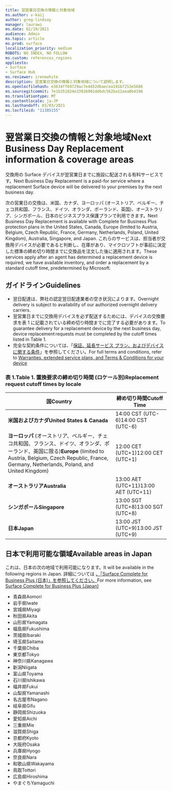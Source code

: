 ```yaml
---
title: 翌営業日交換の情報と対象地域
ms.author: v-kaij
author: greg-lindsay
manager: laurawi
ms.date: 02/19/2021
audience: Admin
ms.topic: article
ms.prod: surface
localization_priority: medium
ROBOTS: NO INDEX, NO FOLLOW
ms.custom: references_regions
appliesto:
- Surface
- Surface Hub
ms.reviewer: irenewhite
description: 翌営業日交換の情報と対象地域について説明します。
ms.openlocfilehash: e3634ff69729ac7e4452dbaecea191b7253e5686
ms.sourcegitcommit: 7e1b351024e33926901ddbdc562ba12aea0b4196
ms.translationtype: MT
ms.contentlocale: ja-JP
ms.lasthandoff: 03/03/2021
ms.locfileid: "11385155"
---
```

# <a name="next-business-day-replacement-information--coverage-areas"></a><span data-ttu-id="4b5bf-103">翌営業日交換の情報と対象地域</span><span class="sxs-lookup"><span data-stu-id="4b5bf-103">Next Business Day Replacement information & coverage areas</span></span>

<span data-ttu-id="4b5bf-104">交換用の Surface デバイスが翌営業日までに施設に配送される有料サービスです。</span><span class="sxs-lookup"><span data-stu-id="4b5bf-104">Next Business Day Replacement is a paid-for service where a replacement Surface device will be delivered to your premises by the next business day.</span></span> 

<span data-ttu-id="4b5bf-105">次の営業日の交換は、米国、カナダ、ヨーロッパ (オーストリア、ベルギー、チェコ共和国、フランス、ドイツ、オランダ、ポーランド、英国)、オーストラリア、シンガポール、日本のビジネスプラス保護プランで利用できます。</span><span class="sxs-lookup"><span data-stu-id="4b5bf-105">Next Business Day Replacement is available with Complete for Business Plus protection plans in the United States, Canada, Europe (limited to Austria, Belgium, Czech Republic, France, Germany, Netherlands, Poland, United Kingdom), Australia, Singapore, and Japan.</span></span> <span data-ttu-id="4b5bf-106">これらのサービスは、担当者が交換用デバイスが必要であると判断し、在庫があり、マイクロソフトが事前に決定した標準の締め切り時間までに交換品を注文した後に適用されます。</span><span class="sxs-lookup"><span data-stu-id="4b5bf-106">These services apply after an agent has determined a replacement device is required, we have available inventory, and order a replacement by a standard cutoff time, predetermined by Microsoft.</span></span> 

## <a name="guidelines"></a><span data-ttu-id="4b5bf-107">ガイドライン</span><span class="sxs-lookup"><span data-stu-id="4b5bf-107">Guidelines</span></span>

- <span data-ttu-id="4b5bf-108">翌日配達は、弊社の認定翌日配達業者の空き状況によります。</span><span class="sxs-lookup"><span data-stu-id="4b5bf-108">Overnight delivery is subject to availability of our authorized overnight delivery carriers.</span></span>
- <span data-ttu-id="4b5bf-109">翌営業日までに交換用デバイスを必ず配送するためには、デバイスの交換要求を表 1 に記載されている締め切り時間までに完了する必要があります。</span><span class="sxs-lookup"><span data-stu-id="4b5bf-109">To guarantee delivery for a replacement device by the next business day, device replacement requests must be completed by the cutoff times listed in Table 1.</span></span> 
- <span data-ttu-id="4b5bf-110">完全な契約条件については、「[保証、延長サービス プラン、およびデバイスに関する条件](https://support.microsoft.com/topic/warranties-extended-service-plans-and-terms-conditions-for-your-device-eedf7a23-84a7-1a47-480b-0e10503eedf5)」を参照してください。</span><span class="sxs-lookup"><span data-stu-id="4b5bf-110">For full terms and conditions, refer to [Warranties, extended service plans, and Terms & Conditions for your device](https://support.microsoft.com/topic/warranties-extended-service-plans-and-terms-conditions-for-your-device-eedf7a23-84a7-1a47-480b-0e10503eedf5)</span></span>

### <a name="table-1-replacement-request-cutoff-times-by-locale"></a><span data-ttu-id="4b5bf-111">表 1.</span><span class="sxs-lookup"><span data-stu-id="4b5bf-111">Table 1.</span></span> <span data-ttu-id="4b5bf-112">置換要求の締め切り時間 (ロケール別)</span><span class="sxs-lookup"><span data-stu-id="4b5bf-112">Replacement request cutoff times by locale</span></span>

| <span data-ttu-id="4b5bf-113">国</span><span class="sxs-lookup"><span data-stu-id="4b5bf-113">Country</span></span>                                                                                                    | <span data-ttu-id="4b5bf-114">締め切り時間</span><span class="sxs-lookup"><span data-stu-id="4b5bf-114">Cutoff Time</span></span> |
| -------------------------------------------------------------------------------------------------------------- | --------------- |
| **<span data-ttu-id="4b5bf-115">米国およびカナダ</span><span class="sxs-lookup"><span data-stu-id="4b5bf-115">United States & Canada</span></span>**                                                                                     | <span data-ttu-id="4b5bf-116">14:00 CST    (UTC-6)</span><span class="sxs-lookup"><span data-stu-id="4b5bf-116">14:00 CST    (UTC-6)</span></span>      |
| <span data-ttu-id="4b5bf-117">**ヨーロッパ** (オーストリア、ベルギー、チェコ共和国、フランス、ドイツ、オランダ、ポーランド、英国に限る)</span><span class="sxs-lookup"><span data-stu-id="4b5bf-117">**Europe** (limited to Austria, Belgium, Czech Republic, France, Germany, Netherlands, Poland, and United Kingdom)</span></span> | <span data-ttu-id="4b5bf-118">12:00 CET   (UTC+1)</span><span class="sxs-lookup"><span data-stu-id="4b5bf-118">12:00 CET   (UTC+1)</span></span>     |
| **<span data-ttu-id="4b5bf-119">オーストラリア</span><span class="sxs-lookup"><span data-stu-id="4b5bf-119">Australia</span></span>**                                                                                                  | <span data-ttu-id="4b5bf-120">13:00 AET   (UTC+11)</span><span class="sxs-lookup"><span data-stu-id="4b5bf-120">13:00 AET   (UTC+11)</span></span>    |
| **<span data-ttu-id="4b5bf-121">シンガポール</span><span class="sxs-lookup"><span data-stu-id="4b5bf-121">Singapore</span></span>**                                                                                                  | <span data-ttu-id="4b5bf-122">13:00 SGT    (UTC+8)</span><span class="sxs-lookup"><span data-stu-id="4b5bf-122">13:00 SGT    (UTC+8)</span></span>   |
| **<span data-ttu-id="4b5bf-123">日本</span><span class="sxs-lookup"><span data-stu-id="4b5bf-123">Japan</span></span>**                                                                                                      | <span data-ttu-id="4b5bf-124">13:00 JST    (UTC+9)</span><span class="sxs-lookup"><span data-stu-id="4b5bf-124">13:00 JST    (UTC+9)</span></span>   |


##  <a name="available-areas-in-japan"></a><span data-ttu-id="4b5bf-125">日本で利用可能な領域</span><span class="sxs-lookup"><span data-stu-id="4b5bf-125">Available areas in Japan</span></span> 

<span data-ttu-id="4b5bf-126">これは、日本の次の地域で利用可能になります。</span><span class="sxs-lookup"><span data-stu-id="4b5bf-126">It will be available in the following regions in Japan.</span></span> <span data-ttu-id="4b5bf-127">詳細については [、「Surface Complete for Business Plus (日本)」を参照してください。](https://cdn.techcommunity.microsoft.com/assets/Surface/jp-next-day-replace-surface.pdf)</span><span class="sxs-lookup"><span data-stu-id="4b5bf-127">For more information, see [Surface Complete for Business Plus (Japan)](https://cdn.techcommunity.microsoft.com/assets/Surface/jp-next-day-replace-surface.pdf)</span></span>

- <span data-ttu-id="4b5bf-128">青森県</span><span class="sxs-lookup"><span data-stu-id="4b5bf-128">Aomori</span></span>
- <span data-ttu-id="4b5bf-129">岩手県</span><span class="sxs-lookup"><span data-stu-id="4b5bf-129">Iwate</span></span>
- <span data-ttu-id="4b5bf-130">宮城県</span><span class="sxs-lookup"><span data-stu-id="4b5bf-130">Miyagi</span></span>
- <span data-ttu-id="4b5bf-131">秋田県</span><span class="sxs-lookup"><span data-stu-id="4b5bf-131">Akita</span></span>
- <span data-ttu-id="4b5bf-132">山形県</span><span class="sxs-lookup"><span data-stu-id="4b5bf-132">Yamagata</span></span>
- <span data-ttu-id="4b5bf-133">福島県</span><span class="sxs-lookup"><span data-stu-id="4b5bf-133">Fukushima</span></span>
- <span data-ttu-id="4b5bf-134">茨城県</span><span class="sxs-lookup"><span data-stu-id="4b5bf-134">Ibaraki</span></span>
- <span data-ttu-id="4b5bf-135">埼玉県</span><span class="sxs-lookup"><span data-stu-id="4b5bf-135">Saitama</span></span>
- <span data-ttu-id="4b5bf-136">千葉県</span><span class="sxs-lookup"><span data-stu-id="4b5bf-136">Chiba</span></span>
- <span data-ttu-id="4b5bf-137">東京都</span><span class="sxs-lookup"><span data-stu-id="4b5bf-137">Tokyo</span></span>
- <span data-ttu-id="4b5bf-138">神奈川県</span><span class="sxs-lookup"><span data-stu-id="4b5bf-138">Kanagawa</span></span>
- <span data-ttu-id="4b5bf-139">新潟</span><span class="sxs-lookup"><span data-stu-id="4b5bf-139">Niigata</span></span>
- <span data-ttu-id="4b5bf-140">富山県</span><span class="sxs-lookup"><span data-stu-id="4b5bf-140">Toyama</span></span>
- <span data-ttu-id="4b5bf-141">石川県</span><span class="sxs-lookup"><span data-stu-id="4b5bf-141">Ishikawa</span></span>
- <span data-ttu-id="4b5bf-142">福井県</span><span class="sxs-lookup"><span data-stu-id="4b5bf-142">Fukui</span></span>
- <span data-ttu-id="4b5bf-143">山梨県</span><span class="sxs-lookup"><span data-stu-id="4b5bf-143">Yamanashi</span></span>
- <span data-ttu-id="4b5bf-144">名古屋市</span><span class="sxs-lookup"><span data-stu-id="4b5bf-144">Nagano</span></span>
- <span data-ttu-id="4b5bf-145">岐阜県</span><span class="sxs-lookup"><span data-stu-id="4b5bf-145">Gifu</span></span>
- <span data-ttu-id="4b5bf-146">静岡県</span><span class="sxs-lookup"><span data-stu-id="4b5bf-146">Shizuoka</span></span>
- <span data-ttu-id="4b5bf-147">愛知県</span><span class="sxs-lookup"><span data-stu-id="4b5bf-147">Aichi</span></span>
- <span data-ttu-id="4b5bf-148">三重県</span><span class="sxs-lookup"><span data-stu-id="4b5bf-148">Mie</span></span>
- <span data-ttu-id="4b5bf-149">滋賀県</span><span class="sxs-lookup"><span data-stu-id="4b5bf-149">Shiga</span></span>
- <span data-ttu-id="4b5bf-150">京都府</span><span class="sxs-lookup"><span data-stu-id="4b5bf-150">Kyoto</span></span>
- <span data-ttu-id="4b5bf-151">大阪府</span><span class="sxs-lookup"><span data-stu-id="4b5bf-151">Osaka</span></span>
- <span data-ttu-id="4b5bf-152">兵庫県</span><span class="sxs-lookup"><span data-stu-id="4b5bf-152">Hyogo</span></span>
- <span data-ttu-id="4b5bf-153">奈良県</span><span class="sxs-lookup"><span data-stu-id="4b5bf-153">Nara</span></span>
- <span data-ttu-id="4b5bf-154">和歌山県</span><span class="sxs-lookup"><span data-stu-id="4b5bf-154">Wakayama</span></span>
- <span data-ttu-id="4b5bf-155">鳥取</span><span class="sxs-lookup"><span data-stu-id="4b5bf-155">Tottori</span></span>
- <span data-ttu-id="4b5bf-156">広島県</span><span class="sxs-lookup"><span data-stu-id="4b5bf-156">Hiroshima</span></span>
- <span data-ttu-id="4b5bf-157">やまぐち</span><span class="sxs-lookup"><span data-stu-id="4b5bf-157">Yamaguchi</span></span>


